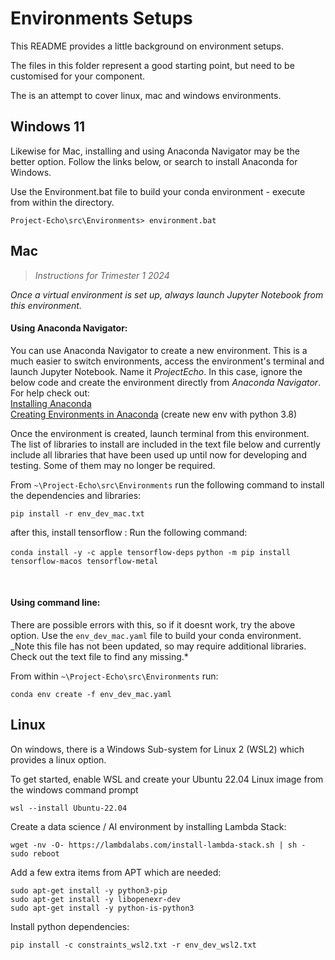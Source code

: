 # Environments Setups

This README provides a little background on environment setups.

The files in this folder represent a good starting point, but need to be customised for your component.

The is an attempt to cover linux, mac and windows environments.

## Windows 11

Likewise for Mac, installing and using Anaconda Navigator may be the better option. Follow the links below, or search to install Anaconda for Windows.

Use the Environment.bat file to build your conda environment - execute from within the directory.

```
Project-Echo\src\Environments> environment.bat
```

## Mac

> _Instructions for Trimester 1 2024_

_Once a virtual environment is set up, always launch Jupyter Notebook from this environment._

#### Using Anaconda Navigator:

You can use Anaconda Navigator to create a new environment. This is a much easier to switch environments, access the environment's terminal and launch Jupyter Notebook. Name it _ProjectEcho_. In this case, ignore the below code and create the environment directly from _Anaconda Navigator_. For help check out:  
[Installing Anaconda](https://docs.anaconda.com/free/navigator/install/)  
[Creating Environments in Anaconda](https://docs.anaconda.com/free/navigator/tutorials/manage-environments/) (create new env with python 3.8)

Once the environment is created, launch terminal from this environment. The list of libraries to install are included in the text file below and currently include all libraries that have been used up until now for developing and testing. Some of them may no longer be required.

From `~\Project-Echo\src\Environments` run the following command to install the dependencies and libraries:

```
pip install -r env_dev_mac.txt
```
after this, install tensorflow : 
Run the following command:

`conda install -y -c apple tensorflow-deps`
`python -m pip install tensorflow-macos tensorflow-metal`



<br/>

#### Using command line:

There are possible errors with this, so if it doesnt work, try the above option. Use the `env_dev_mac.yaml` file to build your conda environment.  
\_Note this file has not been updated, so may require additional libraries. Check out the text file to find any missing.\*

From within `~\Project-Echo\src\Environments` run:

```
conda env create -f env_dev_mac.yaml
```

## Linux

On windows, there is a Windows Sub-system for Linux 2 (WSL2) which provides a linux option.

To get started, enable WSL and create your Ubuntu 22.04 Linux image from the windows command prompt

```
wsl --install Ubuntu-22.04
```

Create a data science / AI environment by installing Lambda Stack:

```
wget -nv -O- https://lambdalabs.com/install-lambda-stack.sh | sh -
sudo reboot
```

Add a few extra items from APT which are needed:

```
sudo apt-get install -y python3-pip
sudo apt-get install -y libopenexr-dev
sudo apt-get install -y python-is-python3
```

Install python dependencies:

```
pip install -c constraints_wsl2.txt -r env_dev_wsl2.txt
```
